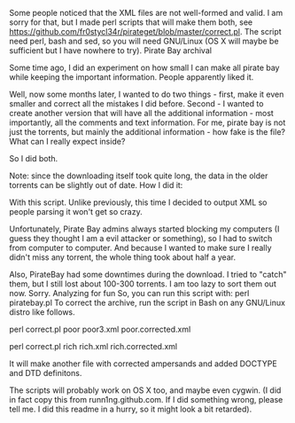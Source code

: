 Some people noticed that the XML files are not well-formed and valid. I am sorry for that, but I made perl scripts that will make them both, see https://github.com/fr0stycl34r/pirateget/blob/master/correct.pl. The script need perl, bash and sed, so you will need GNU/Linux (OS X will maybe be sufficient but I have nowhere to try).
Pirate Bay archival

Some time ago, I did an experiment on how small I can make all pirate bay while keeping the important information. People apparently liked it.

Well, now some months later, I wanted to do two things - first, make it even smaller and correct all the mistakes I did before. Second - I wanted to create another version that will have all the additional information - most importantly, all the comments and text information. For me, pirate bay is not just the torrents, but mainly the additional information - how fake is the file? What can I really expect inside?

So I did both.

Note: since the downloading itself took quite long, the data in the older torrents can be slightly out of date.
How I did it:

With this script. Unlike previously, this time I decided to output XML so people parsing it won't get so crazy.

Unfortunately, Pirate Bay admins always started blocking my computers (I guess they thought I am a evil attacker or something), so I had to switch from computer to computer. And because I wanted to make sure I really didn't miss any torrent, the whole thing took about half a year.

Also, PirateBay had some downtimes during the download. I tried to "catch" them, but I still lost about 100-300 torrents. I am too lazy to sort them out now. Sorry.
Analyzing for fun
So, you can run this script with:
perl  piratebay.pl
To correct the archive, run the script in Bash on any GNU/Linux distro like follows.

   perl correct.pl poor poor3.xml poor.corrected.xml

   perl correct.pl rich rich.xml rich.corrected.xml

It will make another file with corrected ampersands and added DOCTYPE and DTD definitons.

The scripts will probably work on OS X too, and maybe even cygwin.
(I did in fact copy this from  runn1ng.github.com. If I did something wrong, please tell me. I did this readme in a hurry, so it might look a bit retarded).
